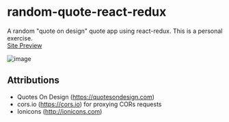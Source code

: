 # random-quote-react-redux
A random "quote on design" quote app using react-redux. This is a personal exercise. 
<br />
[Site Preview](https://random-design-quotes.netlify.com/)

![image](https://user-images.githubusercontent.com/1064036/56364432-6135f380-61a3-11e9-9f74-3f4ce0c36be6.png)

## Attributions
- Quotes On Design (https://quotesondesign.com)
- cors.io (https://cors.io) for proxying CORs requests
- Ionicons (http://ionicons.com)
